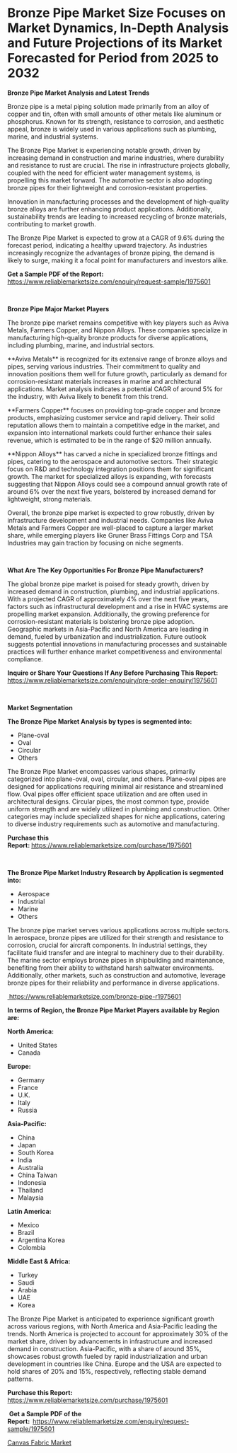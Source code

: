 <p><h1>Bronze Pipe Market Size Focuses on Market Dynamics, In-Depth Analysis and Future Projections of its Market Forecasted for Period from 2025 to 2032</h1></p><p><strong>Bronze Pipe Market Analysis and Latest Trends</strong></p>
<p><p>Bronze pipe is a metal piping solution made primarily from an alloy of copper and tin, often with small amounts of other metals like aluminum or phosphorus. Known for its strength, resistance to corrosion, and aesthetic appeal, bronze is widely used in various applications such as plumbing, marine, and industrial systems.</p><p>The Bronze Pipe Market is experiencing notable growth, driven by increasing demand in construction and marine industries, where durability and resistance to rust are crucial. The rise in infrastructure projects globally, coupled with the need for efficient water management systems, is propelling this market forward. The automotive sector is also adopting bronze pipes for their lightweight and corrosion-resistant properties.</p><p>Innovation in manufacturing processes and the development of high-quality bronze alloys are further enhancing product applications. Additionally, sustainability trends are leading to increased recycling of bronze materials, contributing to market growth.</p><p>The Bronze Pipe Market is expected to grow at a CAGR of 9.6% during the forecast period, indicating a healthy upward trajectory. As industries increasingly recognize the advantages of bronze piping, the demand is likely to surge, making it a focal point for manufacturers and investors alike.</p></p>
<p><strong>Get a Sample PDF of the Report:&nbsp;</strong> <a href="https://www.reliablemarketsize.com/enquiry/request-sample/1975601?utm_campaign=2803&utm_medium=2&utm_source=Github&utm_content=ia&utm_term=01042025&utm_id=bronze-pipe">https://www.reliablemarketsize.com/enquiry/request-sample/1975601</a></p>
<p>&nbsp;</p>
<p><strong>Bronze Pipe Major Market Players</strong></p>
<p><p>The bronze pipe market remains competitive with key players such as Aviva Metals, Farmers Copper, and Nippon Alloys. These companies specialize in manufacturing high-quality bronze products for diverse applications, including plumbing, marine, and industrial sectors.</p><p>**Aviva Metals** is recognized for its extensive range of bronze alloys and pipes, serving various industries. Their commitment to quality and innovation positions them well for future growth, particularly as demand for corrosion-resistant materials increases in marine and architectural applications. Market analysis indicates a potential CAGR of around 5% for the industry, with Aviva likely to benefit from this trend.</p><p>**Farmers Copper** focuses on providing top-grade copper and bronze products, emphasizing customer service and rapid delivery. Their solid reputation allows them to maintain a competitive edge in the market, and expansion into international markets could further enhance their sales revenue, which is estimated to be in the range of $20 million annually.</p><p>**Nippon Alloys** has carved a niche in specialized bronze fittings and pipes, catering to the aerospace and automotive sectors. Their strategic focus on R&D and technology integration positions them for significant growth. The market for specialized alloys is expanding, with forecasts suggesting that Nippon Alloys could see a compound annual growth rate of around 6% over the next five years, bolstered by increased demand for lightweight, strong materials.</p><p>Overall, the bronze pipe market is expected to grow robustly, driven by infrastructure development and industrial needs. Companies like Aviva Metals and Farmers Copper are well-placed to capture a larger market share, while emerging players like Gruner Brass Fittings Corp and TSA Industries may gain traction by focusing on niche segments.</p></p>
<p>&nbsp;</p>
<p><strong>What Are The Key Opportunities For Bronze Pipe Manufacturers?</strong></p>
<p><p>The global bronze pipe market is poised for steady growth, driven by increased demand in construction, plumbing, and industrial applications. With a projected CAGR of approximately 4% over the next five years, factors such as infrastructural development and a rise in HVAC systems are propelling market expansion. Additionally, the growing preference for corrosion-resistant materials is bolstering bronze pipe adoption. Geographic markets in Asia-Pacific and North America are leading in demand, fueled by urbanization and industrialization. Future outlook suggests potential innovations in manufacturing processes and sustainable practices will further enhance market competitiveness and environmental compliance.</p></p>
<p><strong>Inquire or Share Your Questions If Any Before Purchasing This Report:</strong> <a href="https://www.reliablemarketsize.com/enquiry/pre-order-enquiry/1975601?utm_campaign=2803&utm_medium=2&utm_source=Github&utm_content=ia&utm_term=01042025&utm_id=bronze-pipe">https://www.reliablemarketsize.com/enquiry/pre-order-enquiry/1975601</a></p>
<p>&nbsp;</p>
<p><strong>Market Segmentation</strong></p>
<p><strong>The Bronze Pipe Market Analysis by types is segmented into:</strong></p>
<p><ul><li>Plane-oval</li><li>Oval</li><li>Circular</li><li>Others</li></ul></p>
<p><p>The Bronze Pipe Market encompasses various shapes, primarily categorized into plane-oval, oval, circular, and others. Plane-oval pipes are designed for applications requiring minimal air resistance and streamlined flow. Oval pipes offer efficient space utilization and are often used in architectural designs. Circular pipes, the most common type, provide uniform strength and are widely utilized in plumbing and construction. Other categories may include specialized shapes for niche applications, catering to diverse industry requirements such as automotive and manufacturing.</p></p>
<p><strong>Purchase this Report:&nbsp;</strong><a href="https://www.reliablemarketsize.com/purchase/1975601?utm_campaign=2803&utm_medium=2&utm_source=Github&utm_content=ia&utm_term=01042025&utm_id=bronze-pipe">https://www.reliablemarketsize.com/purchase/1975601</a></p>
<p>&nbsp;</p>
<p><strong>The Bronze Pipe Market Industry Research by Application is segmented into:</strong></p>
<p><ul><li>Aerospace</li><li>Industrial</li><li>Marine</li><li>Others</li></ul></p>
<p><p>The bronze pipe market serves various applications across multiple sectors. In aerospace, bronze pipes are utilized for their strength and resistance to corrosion, crucial for aircraft components. In industrial settings, they facilitate fluid transfer and are integral to machinery due to their durability. The marine sector employs bronze pipes in shipbuilding and maintenance, benefiting from their ability to withstand harsh saltwater environments. Additionally, other markets, such as construction and automotive, leverage bronze pipes for their reliability and performance in diverse applications.</p></p>
<p><a href="https://www.reliablemarketsize.com/bronze-pipe-r1975601?utm_campaign=2803&utm_medium=2&utm_source=Github&utm_content=ia&utm_term=01042025&utm_id=bronze-pipe">&nbsp;https://www.reliablemarketsize.com/bronze-pipe-r1975601</a></p>
<p><strong>In terms of Region, the Bronze Pipe Market Players available by Region are:</strong></p>
<p>
    <p> <strong> North America: </strong>
        <ul>
            <li>United States</li>
            <li>Canada</li>
        </ul>
        </p> 
    <p> <strong> Europe: </strong>
        <ul>
            <li>Germany</li>
            <li>France</li>
            <li>U.K.</li>
            <li>Italy</li>
            <li>Russia</li>
        </ul>
        </p> 
    <p> <strong> Asia-Pacific: </strong>
        <ul>
            <li>China</li>
            <li>Japan</li>
            <li>South Korea</li>
            <li>India</li>
            <li>Australia</li>
            <li>China Taiwan</li>
            <li>Indonesia</li>
            <li>Thailand</li>
            <li>Malaysia</li>
        </ul>
        </p> 
    <p> <strong> Latin America: </strong>
        <ul>
            <li>Mexico</li>
            <li>Brazil</li>
            <li>Argentina Korea</li>
            <li>Colombia</li>
        </ul>
        </p> 
    <p> <strong> Middle East & Africa: </strong>
        <ul>
            <li>Turkey</li>
            <li>Saudi</li>
            <li>Arabia</li>
            <li>UAE</li>
            <li>Korea</li>
        </ul>
    </p>
    </p>
<p><p>The Bronze Pipe Market is anticipated to experience significant growth across various regions, with North America and Asia-Pacific leading the trends. North America is projected to account for approximately 30% of the market share, driven by advancements in infrastructure and increased demand in construction. Asia-Pacific, with a share of around 35%, showcases robust growth fueled by rapid industrialization and urban development in countries like China. Europe and the USA are expected to hold shares of 20% and 15%, respectively, reflecting stable demand patterns.</p></p>
<p><strong>Purchase this Report: </strong><a href="https://www.reliablemarketsize.com/purchase/1975601?utm_campaign=2803&utm_medium=2&utm_source=Github&utm_content=ia&utm_term=01042025&utm_id=bronze-pipe">https://www.reliablemarketsize.com/purchase/1975601</a></p>
<p>&nbsp;<strong>Get a Sample PDF of the Report:&nbsp;&nbsp;</strong><a href="https://www.reliablemarketsize.com/enquiry/request-sample/1975601?utm_campaign=2803&utm_medium=2&utm_source=Github&utm_content=ia&utm_term=01042025&utm_id=bronze-pipe">https://www.reliablemarketsize.com/enquiry/request-sample/1975601</a></p>
<p><strong></strong></p>
<p><p><a href="https://github.com/jaquelynhasenaue8/Market-Research-Report-List-1/blob/main/canvas-fabric-market.md?utm_campaign=2803&utm_medium=2&utm_source=Github&utm_content=ia&utm_term=01042025&utm_id=bronze-pipe">Canvas Fabric Market</a></p></p>
